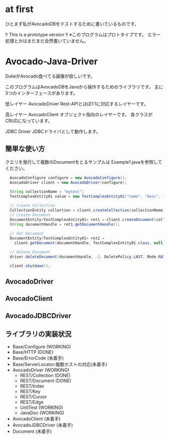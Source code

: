 # at first

ひとまず私がAvocadoDBをテストするために書いているものです。

!! This is a prototype version !!
※このプログラムはプロトタイプです。
エラー処理とかはまだまだ全然書いていません。

# Avocado-Java-Driver

 DukeがAvocado食べてる画像が欲しいです。

このプログラムはAvocadoDBをJavaから操作するためのライブラリです。
主に3つのインターフェースがあります。

低レイヤー
  AvocadoDriver
    Rest-APIとほぼ1:1に対応するレイヤーです。

高レイヤー
  AvocadoClient
    オブジェクト指向のレイヤーです。
    各クラスがCRUDになっています。
    
JDBC Driver
  JDBCドライバとして動作します。

## 簡単な使い方

クエリを発行して複数のDocumentをとるサンプルは
Example1.javaを参照してください。

``` Java
  AvocadoConfigure configure = new AvocadoConfigure();
  AvocadoDriver client = new AvocadoDriver(configure);
  
  String collectionName = "mytest";
  TestComplexEntity01 value = new TestComplexEntity01("name", "desc", 10); // any POJO class

  // Create Collection
  CollectionEntity collection = client.createCollection(collectionName, false, Mode.DUP_GET);
  // Create Document
  DocumentEntity<TestComplexEntity01> ret1 = client.createDocument(collectionName, value, null, null, null);
  String documentHandle = ret1.getDocumentHandle();
  
  // Get Document
  DocumentEntity<TestComplexEntity01> ret2 =
    client.getDocument(documentHandle, TestComplexEntity01.class, null);

  // Delete Document
  driver.deleteDocument(documentHandle, -1, DeletePolicy.LAST, Mode.RAISE_ERROR);  

  client.shutdown();
```

## AvocadoDriver
## AvocadoClient
## AvocadoJDBCDriver

## ライブラリの実装状況
* Base/Configure (WORKING)
* Base/HTTP (DONE)
* Base/ErrorCode (未着手)
* Base/ServerLocator:複数ホストの対応(未着手)
* AvocadoDriver (WORKING)
    * REST/Collection (DONE)
    * REST/Document (DONE)
    * REST/Index
    * REST/Key
    * REST/Cursor
    * REST/Edge
    * UnitTest (WORKING)
    * JavaDoc (WORKING)
* AvocadoClient (未着手)
* AvocadoJDBCDriver (未着手)
* Document (未着手)


